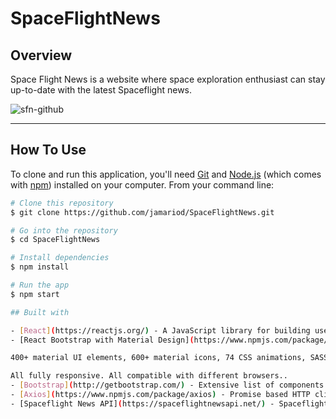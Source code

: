 SpaceFlightNews
============
## Overview 

Space Flight News is a website where space exploration enthusiast can stay up-to-date with the latest Spaceflight news.

![sfn-github](https://user-images.githubusercontent.com/24234259/152699404-52cd2502-dc82-473e-b7f3-c8b69469f701.gif)

---
## How To Use

To clone and run this application, you'll need [Git](https://git-scm.com) and [Node.js](https://nodejs.org/en/download/) (which comes with [npm](http://npmjs.com)) installed on your computer. From your command line:

```bash
# Clone this repository
$ git clone https://github.com/jamariod/SpaceFlightNews.git

# Go into the repository
$ cd SpaceFlightNews

# Install dependencies
$ npm install

# Run the app
$ npm start

## Built with 

- [React](https://reactjs.org/) - A JavaScript library for building user interfaces.
- [React Bootstrap with Material Design](https://www.npmjs.com/package/mdbreact) - Built with React and Bootstrap 4. Absolutely no jQuery.

400+ material UI elements, 600+ material icons, 74 CSS animations, SASS files and many more.

All fully responsive. All compatible with different browsers..
- [Bootstrap](http://getbootstrap.com/) - Extensive list of components and  Bundled Javascript plugins.
- [Axios](https://www.npmjs.com/package/axios) - Promise based HTTP client for the browser and node.js.
- [Spaceflight News API](https://spaceflightnewsapi.net/) - Spaceflight News API (SNAPI) enables developers to add the latest spaceflight news to their apps.
